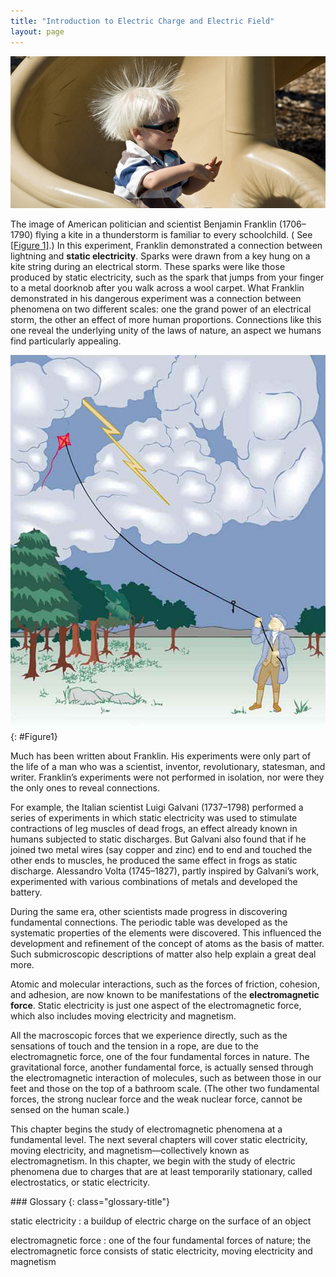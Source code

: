 ```yaml
---
title: "Introduction to Electric Charge and Electric Field"
layout: page
---
```







![A child swoops down a plastic playground slide, his hair standing on end.](../resources/Figure_19_00_01a_D.jpg "Static electricity from this plastic slide causes the child&#x2019;s hair to stand on end. The sliding motion stripped electrons away from the child&#x2019;s body, leaving an excess of positive charges, which repel each other along each strand of hair. (credit: Ken Bosma/Wikimedia Commons)")

The image of American politician and scientist Benjamin Franklin (1706–1790)
flying a kite in a thunderstorm is familiar to every schoolchild. (
See [[Figure 1]](#Figure1).) In this experiment, Franklin demonstrated a
connection between lightning and **static electricity**. Sparks were drawn from
a key hung on a kite string during an electrical storm. These sparks were like
those produced by static electricity, such as the spark that jumps from your
finger to a metal doorknob after you walk across a wool carpet. What Franklin
demonstrated in his dangerous experiment was a connection between phenomena on
two different scales: one the grand power of an electrical storm, the other an
effect of more human proportions. Connections like this one reveal the
underlying unity of the laws of nature, an aspect we humans find particularly
appealing.

![Benjamin Franklin is shown flying a kite and lightning is observed. A metal key is attached to the string.](../resources/Figure_19_00_02a.jpg "When Benjamin Franklin demonstrated that lightning was related to static electricity, he made a connection that is now part of the evidence that all directly experienced forces except the gravitational force are manifestations of the electromagnetic force.")
{: #Figure1}

Much has been written about Franklin. His experiments were only part of the life
of a man who was a scientist, inventor, revolutionary, statesman, and writer.
Franklin’s experiments were not performed in isolation, nor were they the only
ones to reveal connections.

For example, the Italian scientist Luigi Galvani (1737–1798) performed a series
of experiments in which static electricity was used to stimulate contractions of
leg muscles of dead frogs, an effect already known in humans subjected to static
discharges. But Galvani also found that if he joined two metal wires (say copper
and zinc) end to end and touched the other ends to muscles, he produced the same
effect in frogs as static discharge. Alessandro Volta (1745–1827), partly
inspired by Galvani’s work, experimented with various combinations of metals and
developed the battery.

During the same era, other scientists made progress in discovering fundamental
connections. The periodic table was developed as the systematic properties of
the elements were discovered. This influenced the development and refinement of
the concept of atoms as the basis of matter. Such submicroscopic descriptions of
matter also help explain a great deal more.

Atomic and molecular interactions, such as the forces of friction, cohesion, and
adhesion, are now known to be manifestations of the **electromagnetic force**.
Static electricity is just one aspect of the electromagnetic force, which also
includes moving electricity and magnetism.

All the macroscopic forces that we experience directly, such as the sensations
of touch and the tension in a rope, are due to the electromagnetic force, one of
the four fundamental forces in nature. The gravitational force, another
fundamental force, is actually sensed through the electromagnetic interaction of
molecules, such as between those in our feet and those on the top of a bathroom
scale. (The other two fundamental forces, the strong nuclear force and the weak
nuclear force, cannot be sensed on the human scale.)

This chapter begins the study of electromagnetic phenomena at a fundamental
level. The next several chapters will cover static electricity, moving
electricity, and magnetism—collectively known as electromagnetism. In this
chapter, we begin with the study of electric phenomena due to charges that are
at least temporarily stationary, called electrostatics, or static electricity.

<div class="glossary" markdown="1">
### Glossary
{: class="glossary-title"}

static electricity
: a buildup of electric charge on the surface of an object

electromagnetic force
: one of the four fundamental forces of nature; the electromagnetic force
consists of static electricity, moving electricity and magnetism

</div>
